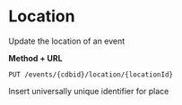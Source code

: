 ---
---

# Location

Update the location of an event

**Method + URL**

```
PUT /events/{cdbid}/location/{locationId}
```

Insert universally unique identifier for place
